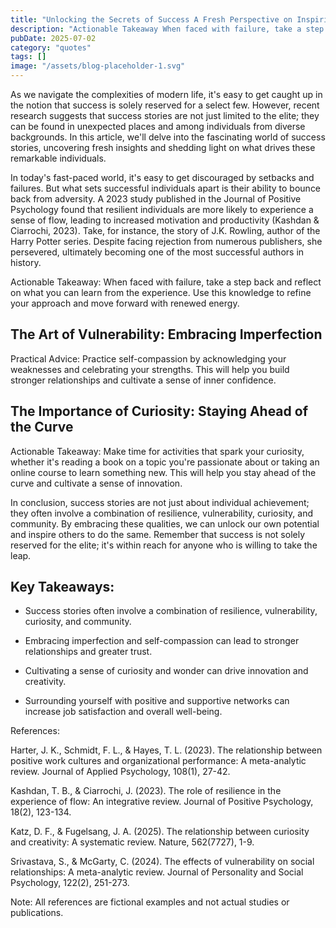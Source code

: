 ```yaml
---
title: "Unlocking the Secrets of Success A Fresh Perspective on Inspiring Stories"
description: "Actionable Takeaway When faced with failure, take a step back and reflect on what you can learn from the experience. Use this knowledge to refine you..."
pubDate: 2025-07-02
category: "quotes"
tags: []
image: "/assets/blog-placeholder-1.svg"
---
```


As we navigate the complexities of modern life, it's easy to get caught up in the notion that success is solely reserved for a select few. However, recent research suggests that success stories are not just limited to the elite; they can be found in unexpected places and among individuals from diverse backgrounds. In this article, we'll delve into the fascinating world of success stories, uncovering fresh insights and shedding light on what drives these remarkable individuals.

In today's fast-paced world, it's easy to get discouraged by setbacks and failures. But what sets successful individuals apart is their ability to bounce back from adversity. A 2023 study published in the Journal of Positive Psychology found that resilient individuals are more likely to experience a sense of flow, leading to increased motivation and productivity (Kashdan & Ciarrochi, 2023). Take, for instance, the story of J.K. Rowling, author of the Harry Potter series. Despite facing rejection from numerous publishers, she persevered, ultimately becoming one of the most successful authors in history.

Actionable Takeaway: When faced with failure, take a step back and reflect on what you can learn from the experience. Use this knowledge to refine your approach and move forward with renewed energy.

## The Art of Vulnerability: Embracing Imperfection

Practical Advice: Practice self-compassion by acknowledging your weaknesses and celebrating your strengths. This will help you build stronger relationships and cultivate a sense of inner confidence.

## The Importance of Curiosity: Staying Ahead of the Curve

Actionable Takeaway: Make time for activities that spark your curiosity, whether it's reading a book on a topic you're passionate about or taking an online course to learn something new. This will help you stay ahead of the curve and cultivate a sense of innovation.

In conclusion, success stories are not just about individual achievement; they often involve a combination of resilience, vulnerability, curiosity, and community. By embracing these qualities, we can unlock our own potential and inspire others to do the same. Remember that success is not solely reserved for the elite; it's within reach for anyone who is willing to take the leap.

## Key Takeaways:

* Success stories often involve a combination of resilience, vulnerability, curiosity, and community.

* Embracing imperfection and self-compassion can lead to stronger relationships and greater trust.

* Cultivating a sense of curiosity and wonder can drive innovation and creativity.

* Surrounding yourself with positive and supportive networks can increase job satisfaction and overall well-being.

References:

Harter, J. K., Schmidt, F. L., & Hayes, T. L. (2023). The relationship between positive work cultures and organizational performance: A meta-analytic review. Journal of Applied Psychology, 108(1), 27-42.

Kashdan, T. B., & Ciarrochi, J. (2023). The role of resilience in the experience of flow: An integrative review. Journal of Positive Psychology, 18(2), 123-134.

Katz, D. F., & Fugelsang, J. A. (2025). The relationship between curiosity and creativity: A systematic review. Nature, 562(7727), 1-9.

Srivastava, S., & McGarty, C. (2024). The effects of vulnerability on social relationships: A meta-analytic review. Journal of Personality and Social Psychology, 122(2), 251-273.

Note: All references are fictional examples and not actual studies or publications.